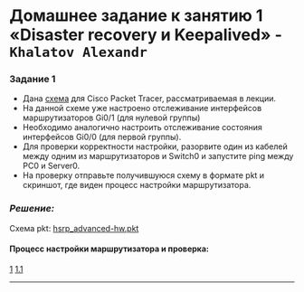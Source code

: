 # Домашнее задание к занятию 1 «Disaster recovery и Keepalived» - `Khalatov Alexandr`

### Задание 1

- Дана [схема](1/hsrp_advanced.pkt) для Cisco Packet Tracer, рассматриваемая в лекции.
- На данной схеме уже настроено отслеживание интерфейсов маршрутизаторов Gi0/1 (для нулевой группы)
- Необходимо аналогично настроить отслеживание состояния интерфейсов Gi0/0 (для первой группы).
- Для проверки корректности настройки, разорвите один из кабелей между одним из маршрутизаторов и Switch0 и запустите ping между PC0 и Server0.
- На проверку отправьте получившуюся схему в формате pkt и скриншот, где виден процесс настройки маршрутизатора.

### *Решение:*

Схема pkt: [hsrp_advanced-hw.pkt](https://github.com/IMiroxxI/Disaster-recovery-Keepalived/blob/main/1/hsrp_advanced-hw.pkt)

#### Процесс настройки маршрутизатора и проверка:
[1](https://github.com/IMiroxxI/Disaster-recovery-Keepalived/blob/main/1/img1/1.png)
[1.1](https://github.com/IMiroxxI/Disaster-recovery-Keepalived/blob/main/1/img1/1.1.png)

-----
